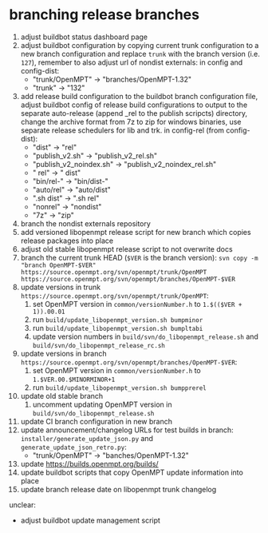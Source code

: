 branching release branches
==========================

 1. adjust buildbot status dashboard page
 2. adjust buildbot configuration by copying current trunk configuration to a
    new branch configuration and replace `trunk` with the branch version (i.e.
    `127`), remember to also adjust url of nondist externals:
    in config and config-dist:
     *  "trunk/OpenMPT" -> "branches/OpenMPT-1.32"
     *  "trunk" -> "132"
 3. add release build configuration to the buildbot branch configuration file,
    adjust buildbot config of release build configurations to output to the
    separate auto-release (append _rel to the publish scripcts) directory,
    change the archive format from 7z to zip for windows binaries, use separate
    release schedulers for lib and trk.
    in config-rel (from config-dist):
     *  "dist" -> "rel"
     *  "publish_v2.sh" -> "publish_v2_rel.sh"
     *  "publish_v2_noindex.sh" -> "publish_v2_noindex_rel.sh"
     *  " rel" -> " dist"
     *  "bin/rel-" -> "bin/dist-"
     *  "auto/rel" -> "auto/dist"
     *  ".sh dist" -> ".sh rel"
     *  "nonrel" -> "nondist"
     *  "7z" -> "zip"
 4. branch the nondist externals repository
 5. add versioned libopenmpt release script for new branch which copies release
    packages into place
 6. adjust old stable libopenmpt release script to not overwrite docs
 7. branch the current trunk HEAD (`$VER` is the branch version):
    `svn copy -m "branch OpenMPT-$VER" https://source.openmpt.org/svn/openmpt/trunk/OpenMPT https://source.openmpt.org/svn/openmpt/branches/OpenMPT-$VER`
 8. update versions in trunk
    `https://source.openmpt.org/svn/openmpt/trunk/OpenMPT`:
     1. set OpenMPT version in `common/versionNumber.h` to
        `1.$(($VER + 1)).00.01`
     2. run `build/update_libopenmpt_version.sh bumpminor`
     3. run `build/update_libopenmpt_version.sh bumpltabi`
     4. update version numbers in `build/svn/do_libopenmpt_release.sh` and
        `build/svn/do_libopenmpt_release_rc.sh`
 9. update versions in branch
    `https://source.openmpt.org/svn/openmpt/branches/OpenMPT-$VER`:
     1. set OpenMPT version in `common/versionNumber.h` to
        `1.$VER.00.$MINORMINOR+1`
     2. run `build/update_libopenmpt_version.sh bumpprerel`
10. update old stable branch
     1. uncomment updating OpenMPT version in
        `build/svn/do_libopenmpt_release.sh`
11. update CI branch configuration in new branch
12. update announcement/changelog URLs for test builds in branch:
    `installer/generate_update_json.py` and `generate_update_json_retro.py`:
     *  "trunk/OpenMPT" -> "banches/OpenMPT-1.32"
13. update https://builds.openmpt.org/builds/
14. update buildbot scripts that copy OpenMPT update information into place
15. update branch release date on libopenmpt trunk changelog

unclear:
 *  adjust buildbot update management script

